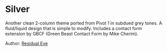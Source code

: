 # Silver

Another clean 2-column theme ported from Pivot 1 in subdued grey tones.
A fluid/liquid design that is simple to modify. Includes a contact form extension
by GBCF (Green Beast Contact Form by Mike Cherim).

Author: [Residual Eve](http://residualeve.com)

